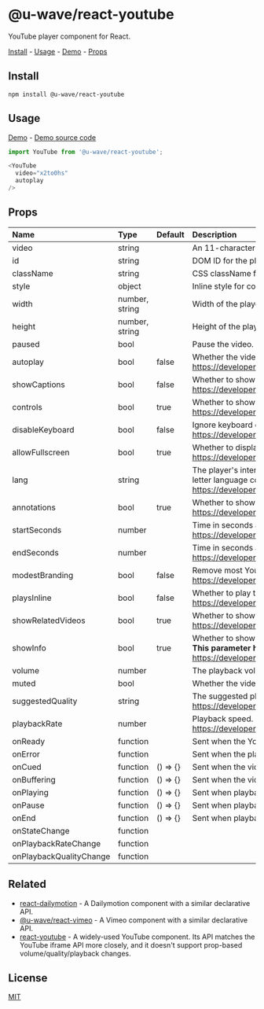 # @u-wave/react-youtube
YouTube player component for React.

[Install][] - [Usage][] - [Demo][] - [Props][]

## Install
```
npm install @u-wave/react-youtube
```

## Usage
[Demo][] - [Demo source code][]

```js
import YouTube from '@u-wave/react-youtube';

<YouTube
  video="x2to0hs"
  autoplay
/>
```

## Props
| Name | Type | Default | Description |
|:-----|:-----|:-----|:-----|
| video | string |  | An 11-character string representing a YouTube video ID.. |
| id | string |  | DOM ID for the player element. |
| className | string |  | CSS className for the player element. |
| style | object |  | Inline style for container element. |
| width | number, string |  | Width of the player element. |
| height | number, string |  | Height of the player element. |
| paused | bool |  | Pause the video. |
| autoplay | bool | false | Whether the video should start playing automatically.<br>https://developers.google.com/youtube/player_parameters#autoplay |
| showCaptions | bool | false | Whether to show captions below the video.<br>https://developers.google.com/youtube/player_parameters#cc_load_policy |
| controls | bool | true | Whether to show video controls.<br>https://developers.google.com/youtube/player_parameters#controls |
| disableKeyboard | bool | false | Ignore keyboard controls.<br>https://developers.google.com/youtube/player_parameters#disablekb |
| allowFullscreen | bool | true | Whether to display the fullscreen button.<br>https://developers.google.com/youtube/player_parameters#fs |
| lang | string |  | The player's interface language. The parameter value is an ISO 639-1 two-letter language code or a fully specified locale.<br>https://developers.google.com/youtube/player_parameters#hl |
| annotations | bool | true | Whether to show annotations on top of the video.<br>https://developers.google.com/youtube/player_parameters#iv_load_policy |
| startSeconds | number |  | Time in seconds at which to start playing the video.<br>https://developers.google.com/youtube/player_parameters#start |
| endSeconds | number |  | Time in seconds at which to stop playing the video.<br>https://developers.google.com/youtube/player_parameters#end |
| modestBranding | bool | false | Remove most YouTube logos from the player.<br>https://developers.google.com/youtube/player_parameters#modestbranding |
| playsInline | bool | false | Whether to play the video inline on iOS, instead of fullscreen.<br>https://developers.google.com/youtube/player_parameters#playsinline |
| showRelatedVideos | bool | true | Whether to show related videos after the video is over.<br>https://developers.google.com/youtube/player_parameters#rel |
| showInfo | bool | true | Whether to show video information (uploader, title, etc) before the video starts.<br>**This parameter has been deprecated and has no effect.**<br>https://developers.google.com/youtube/player_parameters#showinfo |
| volume | number |  | The playback volume, **as a number between 0 and 1**. |
| muted | bool |  | Whether the video's sound should be muted. |
| suggestedQuality | string |  | The suggested playback quality.<br>https://developers.google.com/youtube/iframe_api_reference#Playback_quality |
| playbackRate | number |  | Playback speed.<br>https://developers.google.com/youtube/iframe_api_reference#setPlaybackRate |
| onReady | function |  | Sent when the YouTube player API has loaded. |
| onError | function |  | Sent when the player triggers an error. |
| onCued | function | () => {} | Sent when the video is cued and ready to play. |
| onBuffering | function | () => {} | Sent when the video is buffering. |
| onPlaying | function | () => {} | Sent when playback has been started or resumed. |
| onPause | function | () => {} | Sent when playback has been paused. |
| onEnd | function | () => {} | Sent when playback has stopped. |
| onStateChange | function |  |  |
| onPlaybackRateChange | function |  |  |
| onPlaybackQualityChange | function |  |  |


## Related
 - [react-dailymotion][] - A Dailymotion component with a similar declarative API.
 - [@u-wave/react-vimeo][] - A Vimeo component with a similar declarative API.
 - [react-youtube][] - A widely-used YouTube component. Its API matches the YouTube iframe API more closely, and it doesn't support prop-based volume/quality/playback changes.

## License
[MIT][]

[Install]: #install
[Usage]: #usage
[Props]: #props
[Demo]: https://u-wave.net/react-youtube
[Demo source code]: ./example
[MIT]: ./LICENSE
[react-dailymotion]: https://github.com/u-wave/react-dailymotion
[@u-wave/react-vimeo]: https://github.com/u-wave/react-vimeo
[react-youtube]: https://github.com/tjallingt/react-youtube
